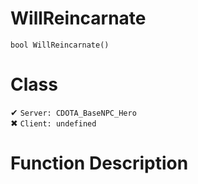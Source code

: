 # WillReincarnate
```
bool WillReincarnate()
```
# Class
✔ `Server: CDOTA_BaseNPC_Hero`  
✖ `Client: undefined`  

# Function Description

